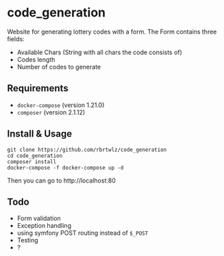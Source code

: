 # code_generation

Website for generating lottery codes with a form.
The Form contains three fields:
- Available Chars (String with all chars the code consists of)
- Codes length
- Number of codes to generate

## Requirements
- `docker-compose` (version 1.21.0)
- `composer` (version 2.1.12)

## Install & Usage 
```
git clone https://github.com/rbrtwlz/code_generation
cd code_generation
composer install
docker-compose -f docker-compose up -d
```
Then you can go to http://localhost:80

## Todo
- Form validation
- Exception handling
- using symfony POST routing instead of `$_POST`
- Testing
- ?